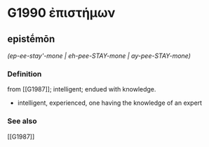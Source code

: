 # G1990 ἐπιστήμων

## epistḗmōn

_(ep-ee-stay'-mone | eh-pee-STAY-mone | ay-pee-STAY-mone)_

### Definition

from [[G1987]]; intelligent; endued with knowledge.

- intelligent, experienced, one having the knowledge of an expert

### See also

[[G1987]]

